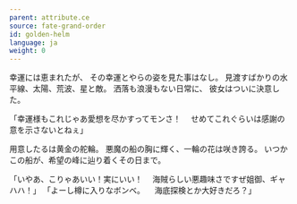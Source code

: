 ```yaml
---
parent: attribute.ce
source: fate-grand-order
id: golden-helm
language: ja
weight: 0
---
```


幸運には恵まれたが、
その幸運とやらの姿を見た事はなし。
見渡すばかりの水平線、太陽、荒波、星と敵。
洒落も浪漫もない日常に、
彼女はついに決意した。

「幸運様もこれじゃあ愛想を尽かすってモンさ！
　せめてこれぐらいは感謝の意を示さないとねぇ」

用意したるは黄金の舵輪。
悪魔の船の胸に輝く、一輪の花は咲き誇る。
いつかこの船が、希望の峰に辿り着くその日まで。

「いやあ、こりゃあいい！実にいい！
　海賊らしい悪趣味さですぜ姐御、ギャハハ！」
「よーし樽に入りなボンベ。
　海底探検とか大好きだろ？」
